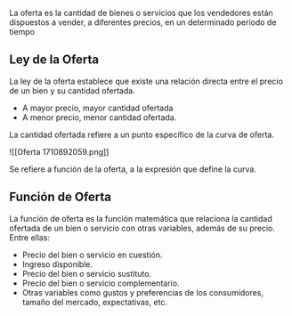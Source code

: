La oferta es la cantidad de bienes o servicios que los vendedores están dispuestos a vender, a diferentes precios, en un determinado período de tiempo

## Ley de la Oferta

La ley de la oferta establece que existe una relación directa entre el precio de un bien y su cantidad ofertada.

- A mayor precio, mayor cantidad ofertada
- A menor precio, menor cantidad ofertada.

La cantidad ofertada refiere a un punto específico de la curva de oferta.

![[Oferta 1710892059.png]]

Se refiere a función de la oferta, a la expresión que define la curva.

## Función de Oferta

La función de oferta es la función matemática que relaciona la cantidad ofertada de un bien o servicio con otras variables, además de su precio. Entre ellas:

- Precio del bien o servicio en cuestión.
- Ingreso disponible.
- Precio del bien o servicio sustituto.
- Precio del bien o servicio complementario.
- Otras variables como gustos y preferencias de los consumidores, tamaño del mercado, expectativas, etc.
